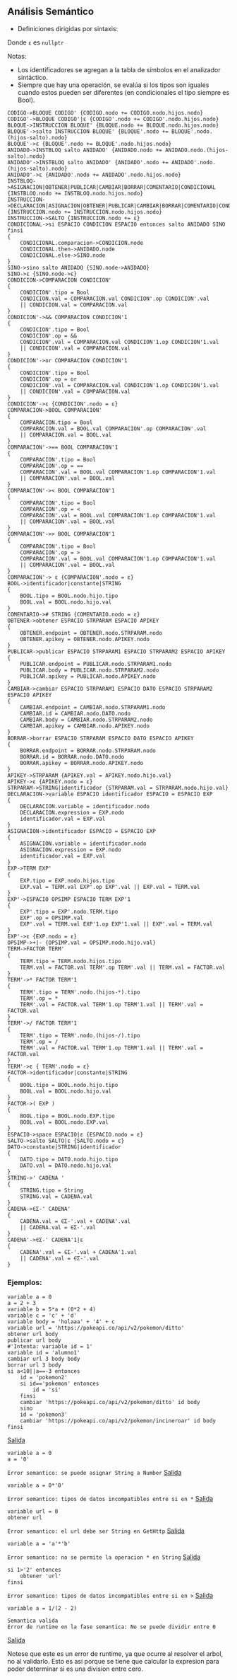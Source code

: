 ## Análisis Semántico
- Definiciones dirigidas por sintaxis:

Donde `ε` es `nullptr`

Notas:
- Los identificadores se agregan a la tabla de símbolos en el analizador sintáctico.
- Siempre que hay una operación, se evalúa si los tipos son iguales cuando estos pueden ser diferentes (en condicionales el tipo siempre es Bool).
````
CODIGO->BLOQUE CODIGO' {CODIGO.nodo += CODIGO.nodo.hijos.nodo}
CODIGO'->BLOQUE CODIGO'|ε {CODIGO'.nodo += CODIGO'.nodo.hijos.nodo}
BLOQUE->INSTRUCCION BLOQUE' {BLOQUE.nodo += BLOQUE.nodo.hijos.nodo}
BLOQUE'->salto INSTRUCCION BLOQUE' {BLOQUE'.nodo += BLOQUE'.nodo.(hijos-salto).nodo}
BLOQUE'->ε {BLOQUE'.nodo += BLOQUE'.nodo.hijos.nodo}
ANIDADO->INSTBLOQ salto ANIDADO' {ANIDADO.nodo += ANIDADO.nodo.(hijos-salto).nodo}
ANIDADO'->INSTBLOQ salto ANIDADO' {ANIDADO'.nodo += ANIDADO'.nodo.(hijos-salto).nodo}
ANIDADO'->ε {ANIDADO'.nodo += ANIDADO'.nodo.hijos.nodo}
INSTBLOQ->ASIGNACION|OBTENER|PUBLICAR|CAMBIAR|BORRAR|COMENTARIO|CONDICIONAL {INSTBLOQ.nodo += INSTBLOQ.nodo.hijos.nodo}
INSTRUCCION->DECLARACION|ASIGNACION|OBTENER|PUBLICAR|CAMBIAR|BORRAR|COMENTARIO|CONDICIONAL|SALTO {INSTRUCCION.nodo += INSTRUCCION.nodo.hijos.nodo}
INSTRUCCION->SALTO {INSTRUCCION.nodo += ε}
CONDICIONAL->si ESPACIO CONDICION ESPACIO entonces salto ANIDADO SINO finsi
{
    CONDICIONAL.comparacion->CONDICION.node
    CONDICIONAL.then->ANIDADO.node
    CONDICIONAL.else->SINO.node
}
SINO->sino salto ANIDADO {SINO.node->ANIDADO}
SINO->ε {SINO.node->ε}
CONDICION->COMPARACION CONDICION'
{
    CONDICION'.tipo = Bool
    CONDICION.val = COMPARACION.val CONDICION'.op CONDICION'.val
    || CONDICION.val = COMPARACION.val
}
CONDICION'->&& COMPARACION CONDICION'1
{
    CONDICION'.tipo = Bool
    CONDICION'.op = &&
    CONDICION'.val = COMPARACION.val CONDICION'1.op CONDICION'1.val
    || CONDICION'.val = COMPARACION.val
}
CONDICION'->or COMPARACION CONDICION'1
{
    CONDICION'.tipo = Bool
    CONDICION'.op = or
    CONDICION'.val = COMPARACION.val CONDICION'1.op CONDICION'1.val
    || CONDICION'.val = COMPARACION.val
}
CONDICION'->ε {CONDICION'.nodo = ε}
COMPARACION->BOOL COMPARACION'
{
    COMPARACION.tipo = Bool
    COMPARACION.val = BOOL.val COMPARACION'.op COMPARACION'.val
    || COMPARACION.val = BOOL.val
}
COMPARACION'->== BOOL COMPARACION'1
{
    COMPARACION'.tipo = Bool
    COMPARACION'.op = ==
    COMPARACION'.val = BOOL.val COMPARACION'1.op COMPARACION'1.val
    || COMPARACION'.val = BOOL.val
}
COMPARACION'->< BOOL COMPARACION'1
{
    COMPARACION'.tipo = Bool
    COMPARACION'.op = <
    COMPARACION'.val = BOOL.val COMPARACION'1.op COMPARACION'1.val
    || COMPARACION'.val = BOOL.val
}
COMPARACION'->> BOOL COMPARACION'1
{
    COMPARACION'.tipo = Bool
    COMPARACION'.op = >
    COMPARACION'.val = BOOL.val COMPARACION'1.op COMPARACION'1.val
    || COMPARACION'.val = BOOL.val
}
COMPARACION'-> ε {COMPARACION'.nodo = ε}
BOOL->identificador|constante|STRING
{
    BOOL.tipo = BOOL.nodo.hijo.tipo
    BOOL.val = BOOL.nodo.hijo.val
}
COMENTARIO-># STRING {COMENTARIO.nodo = ε}
OBTENER->obtener ESPACIO STRPARAM ESPACIO APIKEY
{
    OBTENER.endpoint = OBTENER.nodo.STRPARAM.nodo
    OBTENER.apikey = OBTENER.nodo.APIKEY.nodo
}
PUBLICAR->publicar ESPACIO STRPARAM1 ESPACIO STRPARAM2 ESPACIO APIKEY
{
    PUBLICAR.endpoint = PUBLICAR.nodo.STRPARAM1.nodo
    PUBLICAR.body = PUBLICAR.nodo.STRPARAM2.nodo
    PUBLICAR.apikey = PUBLICAR.nodo.APIKEY.nodo
}
CAMBIAR->cambiar ESPACIO STRPARAM1 ESPACIO DATO ESPACIO STRPARAM2 ESPACIO APIKEY
{
    CAMBIAR.endpoint = CAMBIAR.nodo.STRPARAM1.nodo
    CAMBIAR.id = CAMBIAR.nodo.DATO.nodo
    CAMBIAR.body = CAMBIAR.nodo.STRPARAM2.nodo
    CAMBIAR.apikey = CAMBIAR.nodo.APIKEY.nodo
}
BORRAR->borrar ESPACIO STRPARAM ESPACIO DATO ESPACIO APIKEY
{
    BORRAR.endpoint = BORRAR.nodo.STRPARAM.nodo
    BORRAR.id = BORRAR.nodo.DATO.nodo
    BORRAR.apikey = BORRAR.nodo.APIKEY.nodo
}
APIKEY->STRPARAM {APIKEY.val = APIKEY.nodo.hijo.val}
APIKEY->ε {APIKEY.nodo = ε}
STRPARAM->STRING|identificador {STRPARAM.val = STRPARAM.nodo.hijo.val}
DECLARACION->variable ESPACIO identificador ESPACIO = ESPACIO EXP
{
    DECLARACION.variable = identificador.nodo
    DECLARACION.expression = EXP.nodo
    identificador.val = EXP.val
}
ASIGNACION->identificador ESPACIO = ESPACIO EXP
{
    ASIGNACION.variable = identificador.nodo
    ASIGNACION.expression = EXP.nodo
    identificador.val = EXP.val
}
EXP->TERM EXP'
{
    EXP.tipo = EXP.nodo.hijos.tipo
    EXP.val = TERM.val EXP'.op EXP'.val || EXP.val = TERM.val
}
EXP'->ESPACIO OPSIMP ESPACIO TERM EXP'1
{
    EXP'.tipo = EXP'.nodo.TERM.tipo
    EXP'.op = OPSIMP.val
    EXP'.val = TERM.val EXP'1.op EXP'1.val || EXP'.val = TERM.val
}
EXP'->ε {EXP.nodo = ε}
OPSIMP->+|- {OPSIMP.val = OPSIMP.nodo.hijo.val}
TERM->FACTOR TERM'
{
    TERM.tipo = TERM.nodo.hijos.tipo
    TERM.val = FACTOR.val TERM'.op TERM'.val || TERM.val = FACTOR.val
}
TERM'->* FACTOR TERM'1
{
    TERM'.tipo = TERM'.nodo.(hijos-*).tipo
    TERM'.op = *
    TERM'.val = FACTOR.val TERM'1.op TERM'1.val || TERM'.val = FACTOR.val
}
TERM'->/ FACTOR TERM'1
{
    TERM'.tipo = TERM'.nodo.(hijos-/).tipo
    TERM'.op = /
    TERM'.val = FACTOR.val TERM'1.op TERM'1.val || TERM'.val = FACTOR.val
}
TERM'->ε { TERM'.nodo = ε}
FACTOR->identificador|constante|STRING
{
    BOOL.tipo = BOOL.nodo.hijo.tipo
    BOOL.val = BOOL.nodo.hijo.val
}
FACTOR->( EXP )
{
    BOOL.tipo = BOOL.nodo.EXP.tipo
    BOOL.val = BOOL.nodo.EXP.val
}
ESPACIO->space ESPACIO|ε {ESPACIO.nodo = ε}
SALTO->salto SALTO|ε {SALTO.nodo = ε}
DATO->constante|STRING|identificador
{
    DATO.tipo = DATO.nodo.hijo.tipo
    DATO.val = DATO.nodo.hijo.val
}
STRING->' CADENA '
{
    STRING.tipo = String
    STRING.val = CADENA.val
}
CADENA->∈Σ-' CADENA'
{
    CADENA.val = ∈Σ-'.val + CADENA'.val
    || CADENA.val = ∈Σ-'.val
}
CADENA'->∈Σ-' CADENA'1|ε
{
    CADENA'.val = ∈Σ-'.val + CADENA'1.val
    || CADENA'.val = ∈Σ-'.val
}
````
### **Ejemplos:**
````
variable a = 0
a = 2 + 3
variable b = 5*a + (0*2 + 4)
variable c = 'c' + 'd'
variable body = 'holaaa' + '4' + c
variable url = 'https://pokeapi.co/api/v2/pokemon/ditto'
obtener url body
publicar url body
#'Intenta: variable id = 1'
variable id = 'alumno1'
cambiar url 3 body body
borrar url 3 body
si a<10||a==-3 entonces
    id = 'pokemon2'
    si id=='pokemon' entonces
        id = 'si'
    finsi
    cambiar 'https://pokeapi.co/api/v2/pokemon/ditto' id body
    sino
    id = 'pokemon3'
    cambiar 'https://pokeapi.co/api/v2/pokemon/incineroar' id body
finsi
````
[Salida](Test/SemanticsValid.md)
````
variable a = 0
a = '0'
````
`Error semantico: se puede asignar String a Number`
[Salida](Test/SemanticsAssignType.md)
````
variable a = 0*'0'
````
`Error semantico: tipos de datos incompatibles entre si en *`
[Salida](Test/SemanticsExpTypes.md)
````
variable url = 0
obtener url
````
`Error semantico: el url debe ser String en GetHttp`
[Salida](Test/SemanticsApiParam.md)
````
variable a = 'a'*'b'
````
`Error semantico: no se permite la operacion * en String`
[Salida](Test/SemanticsOpTypes.md)
````
si 1>'2' entonces
    obtener 'url'
finsi
````
`Error semantico: tipos de datos incompatibles entre si en >`
[Salida](Test/SemanticsIfTypes.md)
````
variable a = 1/(2 - 2)
````
````
Semantica valida
Error de runtime en la fase semantica: No se puede dividir entre 0
````
[Salida](Test/SemanticsRunTime.md)

Notese que este es un error de runtime, ya que ocurre al resolver el arbol, no al validarlo.
Esto es asi porque se tiene que calcular la expresion para poder determinar si es una division entre cero.